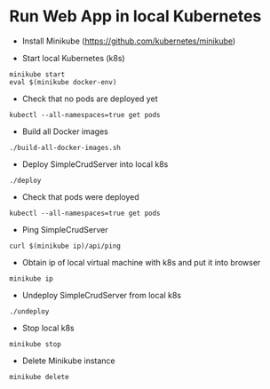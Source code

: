 # Run Web App in local Kubernetes 

   * Install Minikube (https://github.com/kubernetes/minikube)
 
   * Start local Kubernetes (k8s)
```
minikube start
eval $(minikube docker-env)
```

   * Check that no pods are deployed yet
```
kubectl --all-namespaces=true get pods
```

   * Build all Docker images
```  
./build-all-docker-images.sh
```

   * Deploy SimpleCrudServer into local k8s
```
./deploy
```

   * Check that pods were deployed
```
kubectl --all-namespaces=true get pods
```

   * Ping SimpleCrudServer
```
curl $(minikube ip)/api/ping
```

   * Obtain ip of local virtual machine with k8s and put it into browser
```
minikube ip
```

   * Undeploy SimpleCrudServer from local k8s
```
./undeploy
```

   * Stop local k8s
```
minikube stop
```


   * Delete Minikube instance
```
minikube delete
```

